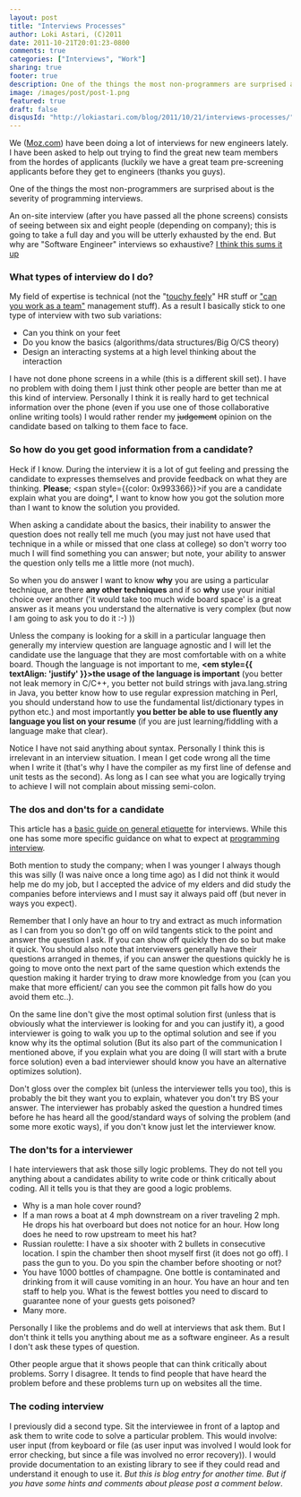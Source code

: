 ```yaml
---
layout: post
title: "Interviews Processes"
author: Loki Astari, (C)2011
date: 2011-10-21T20:01:23-0800
comments: true
categories: ["Interviews", "Work"]
sharing: true
footer: true
description: One of the things the most non-programmers are surprised about is the severity of programming interviews. So why are they so intense?
image: /images/post/post-1.png
featured: true
draft: false
disqusId: "http://lokiastari.com/blog/2011/10/21/interviews-processes/"
---
```


We ([Moz.com](https://Moz.com)) have been doing a lot of interviews for new engineers lately. I have been asked to help out trying to find the great new team members from the hordes of applicants (luckily we have a great team pre-screening applicants before they get to engineers (thanks you guys).

One of the things the most non-programmers are surprised about is the severity of programming interviews.

An on-site interview (after you have passed all the phone screens) consists of seeing between six and eight people (depending on company); this is going to take a full day and you will be utterly exhausted by the end.
But why are "Software Engineer" interviews so exhaustive? [I think this sums it up](https://programmers.stackexchange.com/questions/47778/why-are-sw-engineering-interviews-disproportionately-difficult-vs-research-inte/47784#47784)

### What types of interview do I do?
My field of expertise is technical (not the "[touchy feely](https://blog.sironaconsulting.com/sironasays/2011/03/is-your-hr-manager-more-miss-marple-or-hr-20-fun-infographic.html)" HR stuff or ["can you work as a team"](https://imgur.com/gallery/4D6wd) management stuff). As a result I basically stick to one type of interview with two sub variations:

* Can you think on your feet
 * Do you know the basics (algorithms/data structures/Big O/CS theory)
 * Design an interacting systems at a high level thinking about the interaction

I have not done phone screens in a while (this is a different skill set). I have no problem with doing them I just think other people are better than me at this kind of interview. Personally I think it is really hard to get technical information over the phone (even if you use one of those collaborative online writing tools) I would rather render my ~~judgement~~ opinion on the candidate based on talking to them face to face.

### So how do you get good information from a candidate?
Heck if I know. During the interview it is a lot of gut feeling and pressing the candidate to expresses themselves and provide feedback on what they are thinking. **Please**; <span style={{color: 0x993366}}>if you are a candidate explain what you are doing*</span>, I want to know how you got the solution more than I want to know the solution you provided.

 When asking a candidate about the basics, their inability to answer the question does not really tell me much (you may just not have used that technique in a while or missed that one class at college) so don't worry too much I will find something you can answer; but note, your ability to answer the question only tells me a little more (not much).

So when you do answer I want to know **why** you are using a particular technique, are there **any other techniques** and if so **why** use your initial choice over another ('it would take too much wide board space' is a great answer as it means you understand the alternative is very complex (but now I am going to ask you to do it :-) ))

Unless the company is looking for a skill in a particular language then generally my interview question are language agnostic and I will let the candidate use the language that they are most comfortable with on a white board. Though the language is not important to me, **<em style={{ textAlign: 'justify' }}>the usage of the language is important</em>** (you better not leak memory in C/C++, you better not build strings with java.lang.string in Java, you better know how to use regular expression matching in Perl, you should understand how to use the fundamental list/dictionary types in python etc.) and most importantly **you better be able to use fluently any language you list on your resume** (if you are just learning/fiddling with a language make that clear).

Notice I have not said anything about syntax. Personally I think this is irrelevant in an interview situation. I mean I get code wrong all the time when I write it (that's why I have the compiler as my first line of defense and unit tests as the second). As long as I can see what you are logically trying to achieve I will not complain about missing semi-colon.

### The dos and don'ts for a candidate
This article has a [basic guide on general etiquette](https://jobs.aol.com/articles/2011/09/12/tips-for-interviews-interviewing-etiquette-infographic/) for interviews. While this one has some more specific guidance on what to expect at [programming interview](https://programmers.stackexchange.com/questions/80065/preparing-for-interviews/80073#80073).

Both mention to study the company; when I was younger I always though this was silly (I was naive once a long time ago) as I did not think it would help me do my job, but I accepted the advice of my elders and did study the companies before interviews and I must say it always paid off (but never in ways you expect).

Remember that I only have an hour to try and extract as much information as I can from you so don't go off on wild tangents stick to the point and answer the question I ask. If you can show off quickly then do so but make it quick. You should also note that interviewers generally have their questions arranged in themes, if you can answer the questions quickly he is going to move onto the next part of the same question which extends the question making it harder trying to draw more knowledge from you (can you make that more efficient/ can you see the common pit falls how do you avoid them etc..).

On the same line don't give the most optimal solution first (unless that is obviously what the interviewer is looking for and you can justify it), a good interviewer is going to walk you up to the optimal solution and see if you know why its the optimal solution (But its also part of the communication I mentioned above, if you explain what you are doing (I will start with a brute force solution) even a bad interviewer should know you have an alternative optimizes solution).

Don't gloss over the complex bit (unless the interviewer tells you too), this is probably the bit they want you to explain, whatever you don't try BS your answer. The interviewer has probably asked the question a hundred times before he has heard all the good/standard ways of solving the problem (and some more exotic ways), if you don't know just let the interviewer know.

### The don'ts for a interviewer
I hate interviewers that ask those silly logic problems. They do not tell you anything about a candidates ability to write code or think critically about coding. All it tells you is that they are good a logic problems.

* Why is a man hole cover round?
* If a man rows a boat at 4 mph downstream on a river traveling 2 mph. He drops his hat overboard but does not notice for an hour. How long does he need to row upstream to meet his hat?
* Russian roulette: I have a six shooter with 2 bullets in consecutive location. I spin the chamber then shoot myself first (it does not go off). I pass the gun to you. Do you spin the chamber before shooting or not?
* You have 1000 bottles of champagne. One bottle is contaminated and drinking from it will cause vomiting in an hour. You have an hour and ten staff to help you. What is the fewest bottles you need to discard to guarantee none of your guests gets poisoned?
* Many more.

Personally I like the problems and do well at interviews that ask them. But I don't think it tells you anything about me as a software engineer. As a result I don't ask these types of question.

Other people argue that it shows people that can think critically about problems. Sorry I disagree. It tends to find people that have heard the problem before and these problems turn up on websites all the time.

### The coding interview
I previously did a second type. Sit the interviewee in front of a laptop and ask them to write code to solve a particular problem. This would involve: user input (from keyboard or file (as user input was involved I would look for error checking, but since a file was involved no error recovery)). I would provide documentation to an existing library to see if they could read and understand it enough to use it. *But this is blog entry for another time. But if you have some hints and comments about please post a comment below*.
